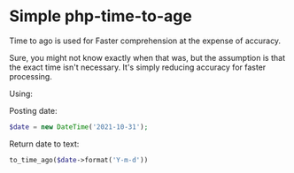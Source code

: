 # Simple php-time-to-age 
Time to ago is used for Faster comprehension at the expense of accuracy.
>
Sure, you might not know exactly when that was, but the assumption is that the exact time isn't necessary. It's simply reducing accuracy for faster processing.
>
Using:
>
Posting date: 
```php 
$date = new DateTime('2021-10-31');
```

Return date to text:
```php 
to_time_ago($date->format('Y-m-d'))
```
